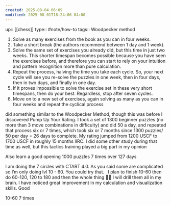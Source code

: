 ```yaml
---
created: 2025-08-04 06:09
modified: 2025-08-01T18:24:06-04:00
---
```

up:: [[chess]]
type:: #note/how-to 
tags::
Woodpecker method
1. Solve as many exercises from the book as you can in four weeks.
2. Take a short break (the authors recommend between 1 day and 1 week).
3. Solve the same set of exercises you already did, but this time in just two weeks. This shorter timespan becomes possible because you have seen the exercises before, and therefore you can start to rely on your intuition and pattern recognition more than pure calculation.
4. Repeat the process, halving the time you take each cycle. So, your next cycle will see you re-solve the puzzles in one week, then in four days, then in two days, and finally in one day.
5. If it proves impossible to solve the exercise set in these very short timespans, then do your best. Regardless, stop after seven cycles.
6. Move on to a new set of exercises, again solving as many as you can in four weeks and repeat the cyclical process


did something similar to the Woodpecker Method, though this was before I discovered Pump Up Your Rating. I took a set of 1300 beginner puzzles (no more than 3 move combinations in difficulty) and did 50 a day, and repeated that process six or 7 times, which took six or 7 months since 1300 puzzles/ 50 per day = 26 days to complete. My rating jumped from 1200 USCF to 1700 USCF in roughly 15 months IIRC. I did some other study during that time as well, but this tactics training played a big part in my opinion


Also learn a good opening 
1000 puzzles 7 times over 127 days

I am doing the 7 circles with CTART 4.0. As you said some are complicated so I’m only doing lvl 10 - 60. You could try that.  
I plan to finish 10-60 then do 60-120, 120 to 180 and then the whole thing 🤯🙈 I will drill them all in my brain. I have noticed great improvement in my calculation and visualization skills. Good


10-60
7 times

